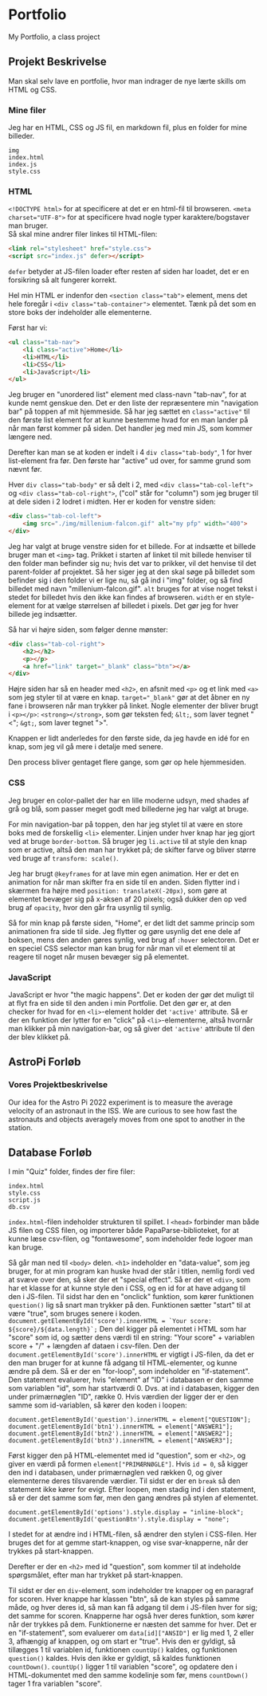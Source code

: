 # Portfolio

My Portfolio, a class project

## Projekt Beskrivelse

Man skal selv lave en portfolie, hvor man indrager de nye lærte skills om HTML
og CSS.

### Mine filer

Jeg har en HTML, CSS og JS fil, en markdown fil, plus en folder for mine billeder.

```text
img
index.html
index.js
style.css
```

### HTML

`<!DOCTYPE html>` for at specificere at det er en html-fil til browseren.
`<meta charset="UTF-8">` for at specificere hvad nogle typer karaktere/bogstaver man bruger.  
Så skal mine andrer filer linkes til HTML-filen:

```html
<link rel="stylesheet" href="style.css">
<script src="index.js" defer></script>
```

`defer` betyder at JS-filen loader efter resten af siden har loadet, det er en forsikring så alt
fungerer korrekt.  

Hel min HTML er indenfor den `<section class="tab">` element, mens det hele foregår i `<div class="tab-container">` elementet. Tænk på det som en store boks der indeholder alle elementerne.

Først har vi:

```html
<ul class="tab-nav">
    <li class="active">Home</li>
    <li>HTML</li>
    <li>CSS</li>
    <li>JavaScript</li>
</ul>
```

Jeg bruger en "unordered list" element med class-navn "tab-nav", for at kunde nemt genskue den. Det er den liste der repræsentere min "navigation bar" på toppen af mit hjemmeside. Så har jeg sættet en `class="active"`
til den første list element for at kunne bestemme hvad for en man lander på når man først kommer på siden. Det handler jeg med min JS, som kommer længere ned.

Derefter kan man se at koden er indelt i 4 `div class="tab-body"`, 1 for hver list-element fra før. Den første har "active" ud over, for samme grund som nævnt før.

Hver `div class="tab-body"` er så delt i 2, med `<div class="tab-col-left">` og `<div class="tab-col-right">`,
("col" står for "column") som jeg bruger til at dele siden i 2 lodret i midten. Her er koden for venstre siden:

```html
<div class="tab-col-left">
    <img src="./img/millenium-falcon.gif" alt="my pfp" width="400">
</div>
```

Jeg har valgt at bruge venstre siden for et billede. For at indsætte et billede bruger man et `<img>` tag.
Prikket i starten af linket til mit billede henviser til den folder man befinder sig nu; hvis det var to
prikker, vil det henvise til det parent-folder af projektet. Så her siger jeg at den skal søge på billedet som
befinder sig i den folder vi er lige nu, så gå ind i "img" folder, og så find billedet med navn
"millenium-falcon.gif". `alt` bruges for at vise noget tekst i stedet for billedet hvis den ikke kan findes af
browseren. `width` er en style-element for at vælge størrelsen af billedet i pixels. Det gør jeg for hver billede jeg indsætter.

Så har vi højre siden, som følger denne mønster:

```html
<div class="tab-col-right">
    <h2></h2>
    <p></p>
    <a href="link" target="_blank" class="btn"></a>
</div>
```

Højre siden har så en header med `<h2>`, en afsnit med `<p>` og et link med `<a>` som jeg styler til at være en
knap. `target="_blank"` gør at det åbner en ny fane i browseren når man trykker på linket.
Nogle elementer der bliver brugt i `<p></p>`:
`<strong></strong>`, som gør teksten fed;
`&lt;`, som laver tegnet "<";
`&gt;`, som laver tegnet ">".

Knappen er lidt anderledes for den første side, da jeg havde en idé for en knap, som jeg vil gå mere i detalje med senere.

Den process bliver gentaget flere gange, som gør op hele hjemmesiden.

### CSS

Jeg bruger en color-pallet der har en lille moderne udsyn, med shades af grå og blå, som passer meget godt med billederne jeg har valgt at bruge.

For min navigation-bar på toppen, den har jeg stylet til at være en store boks med de forskellig `<li>` elementer. Linjen under hver knap har jeg gjort ved at bruge `border-bottom`. Så bruger jeg `li.active` til at style den knap som er active, altså den man har trykket på; de skifter farve og bliver større ved bruge af `transform: scale()`.

Jeg har brugt `@keyframes` for at lave min egen animation. Her er det en animation for når man skifter fra en side til en anden. Siden flytter ind i skærmen fra højre med `position: translateX(-20px)`, som gøre at elementet bevæger sig på x-aksen af 20 pixels; også dukker den op ved brug af `opacity`, hvor den går fra usynlig til synlig.

Så for min knap på første siden, "Home", er det lidt det samme princip som animationen fra side til side. Jeg flytter og gøre usynlig det ene dele af boksen, mens den anden gøres synlig, ved brug af `:hover` selectoren. Det er en speciel CSS selector man kan brug for når man vil et element til at reagere til noget når musen bevæger sig på elementet.

### JavaScript

JavaScript er hvor "the magic happens". Det er koden der gør det muligt til at flyt fra en side til den anden i min Portfolie. Det den gør er, at den checker for hvad for en `<li>`-element holder det `'active'` attribute. Så er der en funktion der lytter for en "click" på `<li>`-elementerne, altså hvornår man klikker på min navigation-bar, og så giver det `'active'` attribute til den der blev klikket på.

## AstroPi Forløb

### Vores Projektbeskrivelse

Our idea for the Astro Pi 2022 experiment is to measure the average velocity of an astronaut in the ISS. We are curious to see how fast the astronauts and objects averagely moves from one spot to another in the station.

## Database Forløb

I min "Quiz" folder, findes der fire filer:

```text
index.html
style.css
script.js
db.csv
```

`index.html`-filen indeholder strukturen til spillet. I `<head>` forbinder man både JS filen og CSS filen, og importerer både PapaParse-biblioteket, for at kunne læse csv-filen, og "fontawesome", som indeholder fede logoer man kan bruge.

Så går man ned til `<body>` delen. `<h1>` indeholder en "data-value", som jeg bruger, for at min program kan huske hvad der står i titlen, nemlig fordi ved at svæve over den, så sker der et "special effect". Så er der et `<div>`, som har et klasse for at kunne style den i CSS, og en id for at have adgang til den i JS-filen. Til sidst har den en "onclick" funktion, som kører funktionen `question()` lig så snart man trykker på den. Funktionen sætter "start" til at være "true", som bruges senere i koden.
```document.getElementById('score').innerHTML = `Your score: ${score}/${data.length}`;```
Den del kigger på elementet i HTML som har "score" som id, og sætter dens værdi til en string: "Your score" + variablen score + "/" + længden af dataen i csv-filen. Den der
`document.getElementById('score').innerHTML` er vigtigt i JS-filen, da det er den man bruger for at kunne få adgang til HTML-elementer, og kunne ændre på dem.
Så er der en "for-loop", som indeholder en "if-statement". Den statement evaluerer, hvis "element" af "ID" i databasen er den samme som variablen "id", som har startværdi 0. Dvs. at ind i databasen, kigger den under primærnøglen "ID", række 0. Hvis værdien der ligger der er den samme som id-variablen, så kører den koden i loopen:

```JS
document.getElementById('question').innerHTML = element["QUESTION"];
document.getElementById('btn1').innerHTML = element["ANSWER1"];
document.getElementById('btn2').innerHTML = element["ANSWER2"];
document.getElementById('btn3').innerHTML = element["ANSWER3"];
```

Først kigger den på HTML-elementet med id "question", som er `<h2>`, og giver en værdi på formen `element["PRIMÆRNØGLE"]`. Hvis `id = 0`, så kigger den ind i databasen, under primærnøglen ved rækken 0, og giver elementerne deres tilsvarende værdier. Til sidst er der en `break` så den statement ikke kører for evigt. Efter loopen, men stadig ind i den statement, så er der det samme som før, men den gang ændres på stylen af elementet.

```JS
document.getElementById('options').style.display = "inline-block";
document.getElementById('questionBtn').style.display = "none";
```

I stedet for at ændre ind i HTML-filen, så ændrer den stylen i CSS-filen. Her bruges det for at gemme start-knappen, og vise svar-knapperne, når der trykkes på start-knappen.

Derefter er der en `<h2>` med id "question", som kommer til at indeholde spørgsmålet, efter man har trykket på start-knappen.

Til sidst er der en `div`-element, som indeholder tre knapper og en paragraf for scoren. Hver knappe har klassen "btn", så de kan styles på samme måde, og hver deres id, så man kan få adgang til dem i JS-filen hver for sig; det samme for scoren. Knapperne har også hver deres funktion, som kører når der trykkes på dem. Funktionerne er næsten det samme for hver. Det er en "if-statement", som evaluerer om `data[id]["ANSID"]` er lig med 1, 2 eller 3, afhængig af knappen, og om start er "true". Hvis den er gyldigt, så tillægges 1 til variablen id, funktionen `countUp()` kaldes, og funktionen `question()` kaldes. Hvis den ikke er gyldigt, så kaldes funktionen `countDown()`. `countUp()` ligger 1 til variablen "score", og opdatere den i HTML-dokumentet med den samme kodelinje som før, mens `countDown()` tager 1 fra variablen "score".
